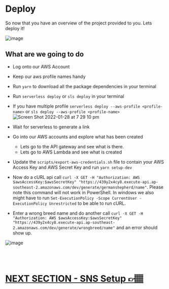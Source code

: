 # Deploy

So now that you have an overview of the project provided to you. Lets deploy it!

![image](https://user-images.githubusercontent.com/17308998/151512695-234b83f9-0c12-4120-b873-2ec0b3314f02.png)

## What are we going to do

- Log onto our AWS Account
- Keep our aws profile names handy
- Run `yarn` to download all the package dependencies in your terminal
- Run `serverless deploy` or `sls deploy` in your terminal
- If you have multiple profile `serverless deploy --aws-profile <profile-name>` or `sls deploy --aws-profile <profile-name>`
  ![Screen Shot 2022-01-28 at 7 29 10 pm](https://user-images.githubusercontent.com/17308998/151513393-9a0de6be-397f-440e-88da-9db5f7a4afec.png)

- Wait for serverless to generate a link
- Go into our AWS accounts and explore what has been created
  - Lets go to the API gateway and see what is there.
  - Lets go to AWS Lambda and see what is created
- Update the `scripts/export-aws-credentials.sh` file to contain your AWS Access Key and AWS Secret Key and run `yarn setup-dev`
- Now do a cURL api call `curl -X GET -H "Authorization: AWS $awsAccessKey:$awsSecretKey" "https://439y2x4cy8.execute-api.ap-southeast-2.amazonaws.com/dev/generate/germanshepherd/name"`. Please note this command will not work in PowerShell. In windows we also might have to run `Set-ExecutionPolicy -Scope CurrentUser -ExecutionPolicy Unrestricted` to be able to run cURL.
- Enter a wrong breed name and do another call `curl -X GET -H "Authorization: AWS $awsAccessKey:$awsSecretKey" "https://439y2x4cy8.execute-api.ap-southeast-2.amazonaws.com/dev/generate/wrongbreed/name"` and an error should show up.

![image](https://user-images.githubusercontent.com/17308998/151512935-f70cefa7-a472-4cb1-bfb4-45fb59e8784c.png)

</br>
</br>

# [NEXT SECTION - SNS Setup 👉🏽](../03.4-sns-setup/03.4-sns-setup.md)
